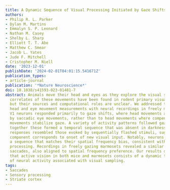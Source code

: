```yaml
---
title: A Dynamic Sequence of Visual Processing Initiated by Gaze Shifts
authors:
- Philip R. L. Parker
- Dylan M. Martins
- Emmalyn S. P. Leonard
- Nathan M. Casey
- Shelby L. Sharp
- Elliott T. T. Abe
- Matthew C. Smear
- Jacob L. Yates
- Jude F. Mitchell
- Cristopher M. Niell
date: '2023-12-01'
publishDate: '2024-02-01T04:01:15.541671Z'
publication_types:
- article-journal
publication: '*Nature Neuroscience*'
doi: 10.1038/s41593-023-01481-7
abstract: Animals move their head and eyes as they explore the visual scene. Neural
  correlates of these movements have been found in rodent primary visual cortex (V1),
  but their sources and computational roles are unclear. We addressed this by combining
  head and eye movement measurements with neural recordings in freely moving mice.
  V1 neurons responded primarily to gaze shifts, where head movements are accompanied
  by saccadic eye movements, rather than to head movements where compensatory eye
  movements stabilize gaze. A variety of activity patterns followed gaze shifts and
  together these formed a temporal sequence that was absent in darkness. Gaze-shift
  responses resembled those evoked by sequentially flashed stimuli, suggesting a large
  component corresponds to onset of new visual input. Notably, neurons responded in
  a sequence that matches their spatial frequency bias, consistent with coarse-to-fine
  processing. Recordings in freely gazing marmosets revealed a similar sequence following
  saccades, also aligned to spatial frequency preference. Our results demonstrate
  that active vision in both mice and marmosets consists of a dynamic temporal sequence
  of neural activity associated with visual sampling.
tags:
- Saccades
- Sensory processing
- Striate cortex
---
```


